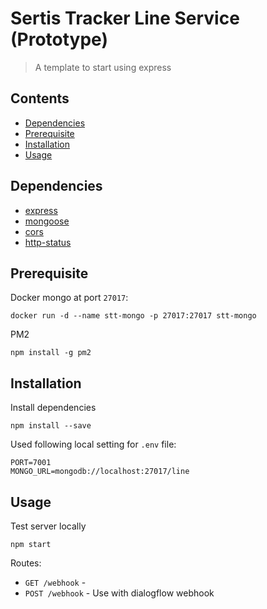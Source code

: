 # Sertis Tracker Line Service (Prototype)

> A template to start using express

## <a name="contents"></a> Contents
 - [Dependencies](#dependencies)
 - [Prerequisite](#prerequisite)
 - [Installation](#installation)
 - [Usage](#usage)

## <a name="dependencies"></a> Dependencies
- [express](https://github.com/expressjs/express)
- [mongoose](https://github.com/Automattic/mongoose)
- [cors](https://github.com/expressjs/cors)
- [http-status](https://github.com/alexsasharegan/http-status)

## <a name="prerequisite"></a> Prerequisite

Docker mongo at port `27017`:  
```
docker run -d --name stt-mongo -p 27017:27017 stt-mongo
```
PM2
```
npm install -g pm2
```

## <a name="installation"></a> Installation

Install dependencies
```
npm install --save
```

Used following local setting for `.env` file:  
```
PORT=7001
MONGO_URL=mongodb://localhost:27017/line
```
## <a name="usage"></a> Usage
Test server locally
```
npm start
```

Routes:

- `GET /webhook` - 
- `POST /webhook` - Use with dialogflow webhook
